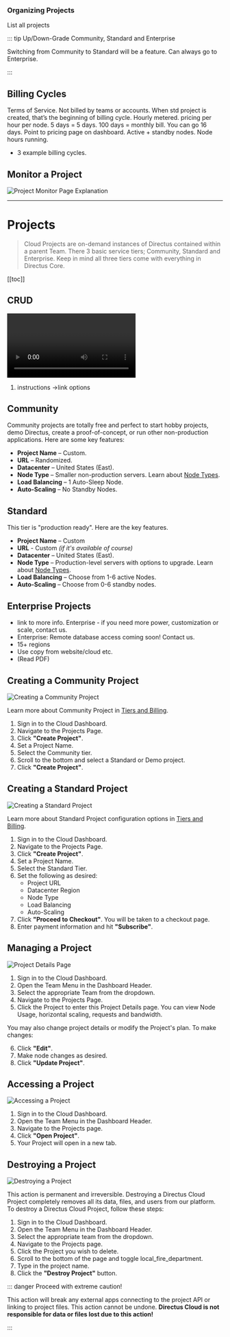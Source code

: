### Organizing Projects

List all projects

::: tip Up/Down-Grade Community, Standard and Enterprise

Switching from Community to Standard will be a feature. Can always go to Enterprise.

:::

## Billing Cycles

Terms of Service. Not billed by teams or accounts. When std project is created, that’s the beginning of billing cycle.
Hourly metered. pricing per hour per node. 5 days = 5 days. 100 days = monthly bill. You can go 16 days. Point to
pricing page on dashboard. Active + standby nodes. Node hours running.

- 3 example billing cycles.

## Monitor a Project

![Project Monitor Page](image.webp) Explanation

---

# Projects

> Cloud Projects are on-demand instances of Directus contained within a parent Team. There 3 basic service tiers;
> Community, Standard and Enterprise. Keep in mind all three tiers come with everything in Directus Core.

[[toc]]

## CRUD

<video></video>

1. instructions ->link options

## Community

Community projects are totally free and perfect to start hobby projects, demo Directus, create a proof-of-concept, or
run other non-production applications. Here are some key features:

- **Project Name** – Custom.
- **URL** – Randomized.
- **Datacenter** – United States (East).
- **Node Type** – Smaller non-production servers. Learn about [Node Types](#node-type).
- **Load Balancing** – 1 Auto-Sleep Node.
- **Auto-Scaling** – No Standby Nodes.

## Standard

This tier is "production ready". Here are the key features.

- **Project Name** – Custom
- **URL** - Custom _(if it's available of course)_
- **Datacenter** – United States (East).
- **Node Type** – Production-level servers with options to upgrade. Learn about [Node Types](#node-type).
- **Load Balancing** – Choose from 1-6 active Nodes.
- **Auto-Scaling** – Choose from 0-6 standby nodes.

## Enterprise Projects

- link to more info. Enterprise - if you need more power, customization or scale, contact us.
- Enterprise: Remote database access coming soon! Contact us.
- 15+ regions
- Use copy from website/cloud etc.
- (Read PDF)

## Creating a Community Project

![Creating a Community Project](https://cdn.directus.io/docs/v9/cloud/projects/projects-20220225A/create-community-project-20220228A.webp)

Learn more about Community Project in [Tiers and Billing](/cloud/tiers-and-billing/).

1. Sign in to the Cloud Dashboard.
2. Navigate to the Projects Page.
3. Click **"Create Project"**.
4. Set a Project Name.
5. Select the Community tier.
6. Scroll to the bottom and select a Standard or Demo project.
7. Click **"Create Project"**.

## Creating a Standard Project

![Creating a Standard Project](https://cdn.directus.io/docs/v9/cloud/projects/projects-20220225A/create-standard-project-20220228A.webp)

Learn more about Standard Project configuration options in [Tiers and Billing](/cloud/tiers-and-billing/).

1. Sign in to the Cloud Dashboard.
2. Navigate to the Projects Page.
3. Click **"Create Project"**.
4. Set a Project Name.
5. Select the Standard Tier.
6. Set the following as desired:
   - Project URL
   - Datacenter Region
   - Node Type
   - Load Balancing
   - Auto-Scaling
7. Click **"Proceed to Checkout"**. You will be taken to a checkout page.
8. Enter payment information and hit **"Subscribe"**.

## Managing a Project

![Project Details Page](https://cdn.directus.io/docs/v9/cloud/projects/projects-20220225A/project-detail-page-20220225A.webp)

1. Sign in to the Cloud Dashboard.
2. Open the Team Menu in the Dashboard Header.
3. Select the appropriate Team from the dropdown.
4. Navigate to the Projects Page.
5. Click the Project to enter this Project Details page. You can view Node Usage, horizontal scaling, requests and
   bandwidth.

You may also change project details or modify the Project's plan. To make changes:

6. Click **"Edit"**.
7. Make node changes as desired.
8. Click **"Update Project"**.

## Accessing a Project

![Accessing a Project](https://cdn.directus.io/docs/v9/cloud/projects/projects-20220225A/accessing-a-project-20220228A.webp)

1. Sign in to the Cloud Dashboard.
2. Open the Team Menu in the Dashboard Header.
3. Navigate to the Projects page.
4. Click **"Open Project"**.
5. Your Project will open in a new tab.

## Destroying a Project

![Destroying a Project](https://cdn.directus.io/docs/v9/cloud/projects/projects-20220225A/destroy-project-20220225A.webp)

This action is permanent and irreversible. Destroying a Directus Cloud Project completely removes all its data, files,
and users from our platform. To destroy a Directus Cloud Project, follow these steps:

1. Sign in to the Cloud Dashboard.
2. Open the Team Menu in the Dashboard Header.
3. Select the appropriate team from the dropdown.
4. Navigate to the Projects page.
5. Click the Project you wish to delete.
6. Scroll to the bottom of the page and toggle <span mi icon dngr>local_fire_department</span>.
7. Type in the project name.
8. Click the **"Destroy Project"** button.

::: danger Proceed with extreme caution!

This action will break any external apps connecting to the project API or linking to project files. This action cannot
be undone. **Directus Cloud is not responsible for data or files lost due to this action!**

:::
